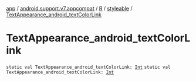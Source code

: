 [app](../../../index.md) / [android.support.v7.appcompat](../../index.md) / [R](../index.md) / [styleable](index.md) / [TextAppearance_android_textColorLink](.)

# TextAppearance_android_textColorLink

`static val TextAppearance_android_textColorLink: `[`Int`](https://kotlinlang.org/api/latest/jvm/stdlib/kotlin/-int/index.html)
`static val TextAppearance_android_textColorLink: `[`Int`](https://kotlinlang.org/api/latest/jvm/stdlib/kotlin/-int/index.html)